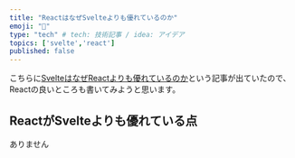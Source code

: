 ```yaml
---
title: "ReactはなぜSvelteよりも優れているのか"
emoji: "🐙"
type: "tech" # tech: 技術記事 / idea: アイデア
topics: ['svelte','react']
published: false
---
```

こちらに[SvelteはなぜReactよりも優れているのか](https://zenn.dev/moekidev/articles/762957491f3d30)という記事が出ていたので、Reactの良いところも書いてみようと思います。
## ReactがSvelteよりも優れている点
ありません

